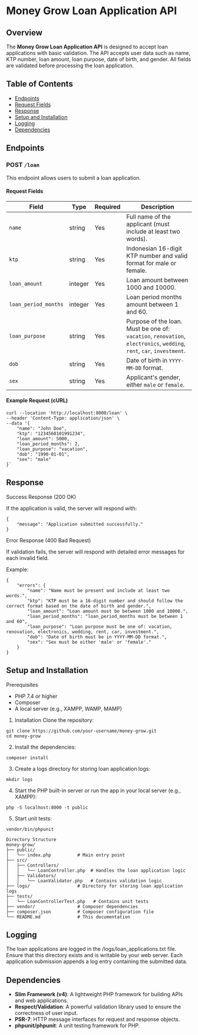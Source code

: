 # Money Grow Loan Application API

## Overview

The **Money Grow Loan Application API** is designed to accept loan applications with basic validation. The API accepts user data such as name, KTP number, loan amount, loan purpose, date of birth, and gender. All fields are validated before processing the loan application.

## Table of Contents

- [Endpoints](#endpoints)
- [Request Fields](#request-fields)
- [Response](#response)
- [Setup and Installation](#setup-and-installation)
- [Logging](#logging)
- [Dependencies](#dependencies)

## Endpoints

### POST `/loan`

This endpoint allows users to submit a loan application.

#### Request Fields

| Field         | Type    | Required | Description                                                                                          |
|---------------|---------|----------|------------------------------------------------------------------------------------------------------|
| `name`        | string  | Yes      | Full name of the applicant (must include at least two words).                                         |
| `ktp`         | string  | Yes      | Indonesian 16-digit KTP number and valid format for male or female.                                                                      |
| `loan_amount` | integer | Yes      | Loan amount between 1000 and 10000.                                                                  |
| `loan_period_months` | integer | Yes      | Loan period months amount between 1 and 60.                                                                  |
| `loan_purpose`| string  | Yes      | Purpose of the loan. Must be one of: `vacation`, `renovation`, `electronics`, `wedding`, `rent`, `car`, `investment`. |
| `dob`         | string  | Yes      | Date of birth in `YYYY-MM-DD` format.                                                                |
| `sex`         | string  | Yes      | Applicant's gender, either `male` or `female`.                                                       |

#### Example Request (cURL)

```
curl --location 'http://localhost:8000/loan' \
--header 'Content-Type: application/json' \
--data '{
    "name": "John Doe",
    "ktp": "1234560101991234",
    "loan_amount": 5000,
    "loan_period_months": 2,
    "loan_purpose": "vacation",
    "dob": "1990-01-01",
    "sex": "male"
}`
```

## Response
Success Response (200 OK)

If the application is valid, the server will respond with:
```
{
    "message": "Application submitted successfully."
}
```

Error Response (400 Bad Request)

If validation fails, the server will respond with detailed error messages for each invalid field. 

Example:
```
{
    "errors": {
        "name": "Name must be present and include at least two words.",
        "ktp": "KTP must be a 16-digit number and should follow the correct format based on the date of birth and gender.",
        "loan_amount": "Loan amount must be between 1000 and 10000.",
        "loan_period_months": "loan_period_months must be between 1 and 60",
        "loan_purpose": "Loan purpose must be one of: vacation, renovation, electronics, wedding, rent, car, investment.",
        "dob": "Date of birth must be in YYYY-MM-DD format.",
        "sex": "Sex must be either 'male' or 'female'."
    }
}
```

## Setup and Installation
Prerequisites
- PHP 7.4 or higher
- Composer
- A local server (e.g., XAMPP, WAMP, MAMP)


1. Installation
Clone the repository:
```
git clone https://github.com/your-username/money-grow.git
cd money-grow
```

2. Install the dependencies:
```
composer install
```

3. Create a logs directory for storing loan application logs:
```
mkdir logs
```

4. Start the PHP built-in server or run the app in your local server (e.g., XAMPP):
```
php -S localhost:8000 -t public
```

5. Start unit tests:
```
vendor/bin/phpunit
```

```
Directory Structure
money-grow/
├── public/
│   └── index.php          # Main entry point
├── src/
│   ├── Controllers/
│   │   └── LoanController.php  # Handles the loan application logic
│   ├── Validators/
│   │   └── LoanValidator.php   # Contains validation logic
├── logs/                  # Directory for storing loan application logs
├── tests/
│   └── LoanControllerTest.php   # Contains unit tests
├── vendor/                # Composer dependencies
├── composer.json          # Composer configuration file
└── README.md              # This documentation
```

## Logging
The loan applications are logged in the /logs/loan_applications.txt file. Ensure that this directory exists and is writable by your web server. Each application submission appends a log entry containing the submitted data.

## Dependencies

- **Slim Framework (v4)**: A lightweight PHP framework for building APIs and web applications.
- **Respect/Validation**: A powerful validation library used to ensure the correctness of user input.
- **PSR-7**: HTTP message interfaces for request and response objects.
- **phpunit/phpunit**: A unit testing framework for PHP.

